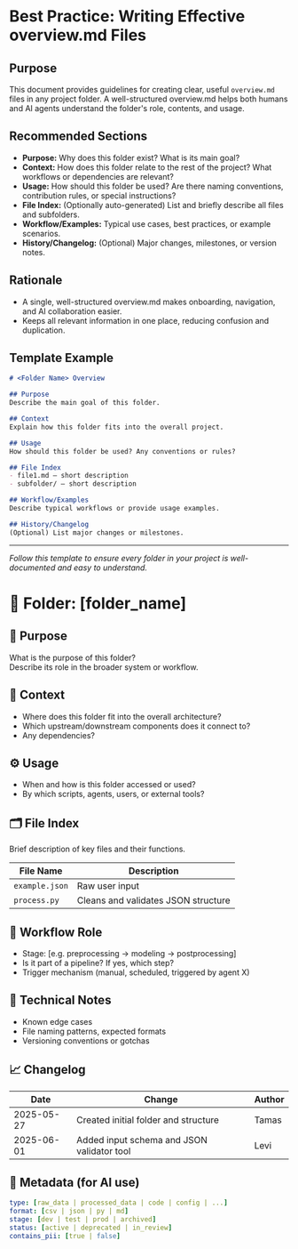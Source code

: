 # Best Practice: Writing Effective overview.md Files

## Purpose
This document provides guidelines for creating clear, useful `overview.md` files in any project folder. A well-structured overview.md helps both humans and AI agents understand the folder's role, contents, and usage.

## Recommended Sections
- **Purpose:** Why does this folder exist? What is its main goal?
- **Context:** How does this folder relate to the rest of the project? What workflows or dependencies are relevant?
- **Usage:** How should this folder be used? Are there naming conventions, contribution rules, or special instructions?
- **File Index:** (Optionally auto-generated) List and briefly describe all files and subfolders.
- **Workflow/Examples:** Typical use cases, best practices, or example scenarios.
- **History/Changelog:** (Optional) Major changes, milestones, or version notes.

## Rationale
- A single, well-structured overview.md makes onboarding, navigation, and AI collaboration easier.
- Keeps all relevant information in one place, reducing confusion and duplication.

## Template Example

```markdown
# <Folder Name> Overview

## Purpose
Describe the main goal of this folder.

## Context
Explain how this folder fits into the overall project.

## Usage
How should this folder be used? Any conventions or rules?

## File Index
- file1.md – short description
- subfolder/ – short description

## Workflow/Examples
Describe typical workflows or provide usage examples.

## History/Changelog
(Optional) List major changes or milestones.
```

---
*Follow this template to ensure every folder in your project is well-documented and easy to understand.* 



# 📂 Folder: [folder_name]

## 📌 Purpose
What is the purpose of this folder?  
Describe its role in the broader system or workflow.

## 🧭 Context
- Where does this folder fit into the overall architecture?
- Which upstream/downstream components does it connect to?
- Any dependencies?

## ⚙️ Usage
- When and how is this folder accessed or used?
- By which scripts, agents, users, or external tools?

## 🗂️ File Index
Brief description of key files and their functions.

| File Name           | Description                          |
|---------------------|--------------------------------------|
| `example.json`      | Raw user input                       |
| `process.py`        | Cleans and validates JSON structure  |

## 🔁 Workflow Role
- Stage: [e.g. preprocessing → modeling → postprocessing]
- Is it part of a pipeline? If yes, which step?
- Trigger mechanism (manual, scheduled, triggered by agent X)

## 🧠 Technical Notes
- Known edge cases
- File naming patterns, expected formats
- Versioning conventions or gotchas

## 📈 Changelog
| Date       | Change                                     | Author   |
|------------|--------------------------------------------|----------|
| 2025-05-27 | Created initial folder and structure       | Tamas    |
| 2025-06-01 | Added input schema and JSON validator tool | Levi     |

## 🧮 Metadata (for AI use)
```yaml
type: [raw_data | processed_data | code | config | ...]
format: [csv | json | py | md]
stage: [dev | test | prod | archived]
status: [active | deprecated | in_review]
contains_pii: [true | false]
